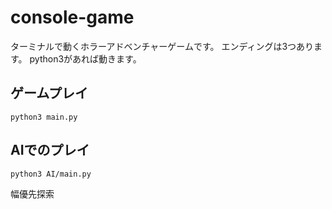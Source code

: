 # console-game
ターミナルで動くホラーアドベンチャーゲームです。
エンディングは3つあります。
python3があれば動きます。

## ゲームプレイ
```
python3 main.py
```

## AIでのプレイ
```
python3 AI/main.py
```
幅優先探索
